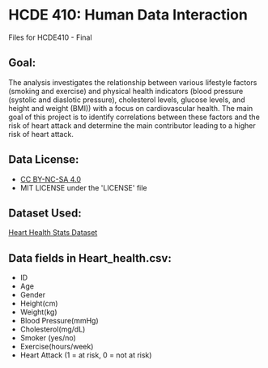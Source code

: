 # HCDE 410: Human Data Interaction
Files for HCDE410 - Final

## Goal:
The analysis investigates the relationship between various lifestyle factors (smoking and exercise) and physical health indicators (blood pressure (systolic and diaslotic pressure), cholesterol levels, glucose levels, and height and weight (BMI)) with a focus on cardiovascular health. The main goal of this project is to identify correlations between these factors and the risk of heart attack and determine the main contributor leading to a higher risk of heart attack.

## Data License:
- [CC BY-NC-SA 4.0](https://creativecommons.org/licenses/by-nc-sa/4.0/)
- MIT LICENSE under the 'LICENSE' file

## Dataset Used:
[Heart Health Stats Dataset](https://www.kaggle.com/datasets/mahad049/heart-health-stats-dataset/data)

## Data fields in Heart_health.csv:
- ID
- Age
- Gender
- Height(cm)
- Weight(kg)
- Blood Pressure(mmHg)
- Cholesterol(mg/dL)
- Smoker (yes/no)
- Exercise(hours/week)
- Heart Attack (1 = at risk, 0 = not at risk)